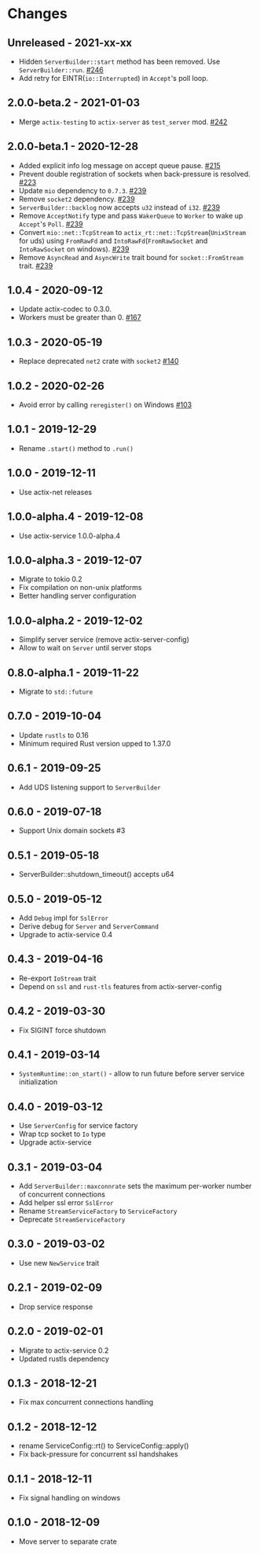 # Changes

## Unreleased - 2021-xx-xx
* Hidden `ServerBuilder::start` method has been removed. Use `ServerBuilder::run`. [#246]
* Add retry for EINTR(`io::Interrupted`) in `Accept`'s poll loop.

[#246]: https://github.com/actix/actix-net/pull/246


## 2.0.0-beta.2 - 2021-01-03
* Merge `actix-testing` to `actix-server` as `test_server` mod. [#242]

[#242]: https://github.com/actix/actix-net/pull/242


## 2.0.0-beta.1 - 2020-12-28
* Added explicit info log message on accept queue pause. [#215]
* Prevent double registration of sockets when back-pressure is resolved. [#223]
* Update `mio` dependency to `0.7.3`. [#239]
* Remove `socket2` dependency. [#239]
* `ServerBuilder::backlog` now accepts `u32` instead of `i32`. [#239]
* Remove `AcceptNotify` type and pass `WakerQueue` to `Worker` to wake up `Accept`'s `Poll`. [#239]
* Convert `mio::net::TcpStream` to `actix_rt::net::TcpStream`(`UnixStream` for uds) using
  `FromRawFd` and `IntoRawFd`(`FromRawSocket` and `IntoRawSocket` on windows). [#239]
* Remove `AsyncRead` and `AsyncWrite` trait bound for `socket::FromStream` trait. [#239]

[#215]: https://github.com/actix/actix-net/pull/215
[#223]: https://github.com/actix/actix-net/pull/223
[#239]: https://github.com/actix/actix-net/pull/239


## 1.0.4 - 2020-09-12
* Update actix-codec to 0.3.0.
* Workers must be greater than 0. [#167]

[#167]: https://github.com/actix/actix-net/pull/167


## 1.0.3 - 2020-05-19
* Replace deprecated `net2` crate with `socket2` [#140]

[#140]: https://github.com/actix/actix-net/pull/140


## 1.0.2 - 2020-02-26
* Avoid error by calling `reregister()` on Windows [#103]

[#103]: https://github.com/actix/actix-net/pull/103


## 1.0.1 - 2019-12-29
* Rename `.start()` method to `.run()`


## 1.0.0 - 2019-12-11
* Use actix-net releases


## 1.0.0-alpha.4 - 2019-12-08
* Use actix-service 1.0.0-alpha.4


## 1.0.0-alpha.3 - 2019-12-07
* Migrate to tokio 0.2
* Fix compilation on non-unix platforms
* Better handling server configuration


## 1.0.0-alpha.2 - 2019-12-02
* Simplify server service (remove actix-server-config)
* Allow to wait on `Server` until server stops


## 0.8.0-alpha.1 - 2019-11-22
* Migrate to `std::future`


## 0.7.0 - 2019-10-04
* Update `rustls` to 0.16
* Minimum required Rust version upped to 1.37.0


## 0.6.1 - 2019-09-25
* Add UDS listening support to `ServerBuilder`


## 0.6.0 - 2019-07-18
* Support Unix domain sockets #3


## 0.5.1 - 2019-05-18
* ServerBuilder::shutdown_timeout() accepts u64


## 0.5.0 - 2019-05-12
* Add `Debug` impl for `SslError`
* Derive debug for `Server` and `ServerCommand`
* Upgrade to actix-service 0.4


## 0.4.3 - 2019-04-16
* Re-export `IoStream` trait
* Depend on `ssl` and `rust-tls` features from actix-server-config


## 0.4.2 - 2019-03-30
* Fix SIGINT force shutdown


## 0.4.1 - 2019-03-14
* `SystemRuntime::on_start()` - allow to run future before server service initialization


## 0.4.0 - 2019-03-12
* Use `ServerConfig` for service factory
* Wrap tcp socket to `Io` type
* Upgrade actix-service


## 0.3.1 - 2019-03-04
* Add `ServerBuilder::maxconnrate` sets the maximum per-worker number of concurrent connections
* Add helper ssl error `SslError`
* Rename `StreamServiceFactory` to `ServiceFactory`
* Deprecate `StreamServiceFactory`


## 0.3.0 - 2019-03-02
* Use new `NewService` trait


## 0.2.1 - 2019-02-09
* Drop service response


## 0.2.0 - 2019-02-01
* Migrate to actix-service 0.2
* Updated rustls dependency


## 0.1.3 - 2018-12-21
* Fix max concurrent connections handling


## 0.1.2 - 2018-12-12
* rename ServiceConfig::rt() to ServiceConfig::apply()
* Fix back-pressure for concurrent ssl handshakes


## 0.1.1 - 2018-12-11
* Fix signal handling on windows


## 0.1.0 - 2018-12-09
* Move server to separate crate
